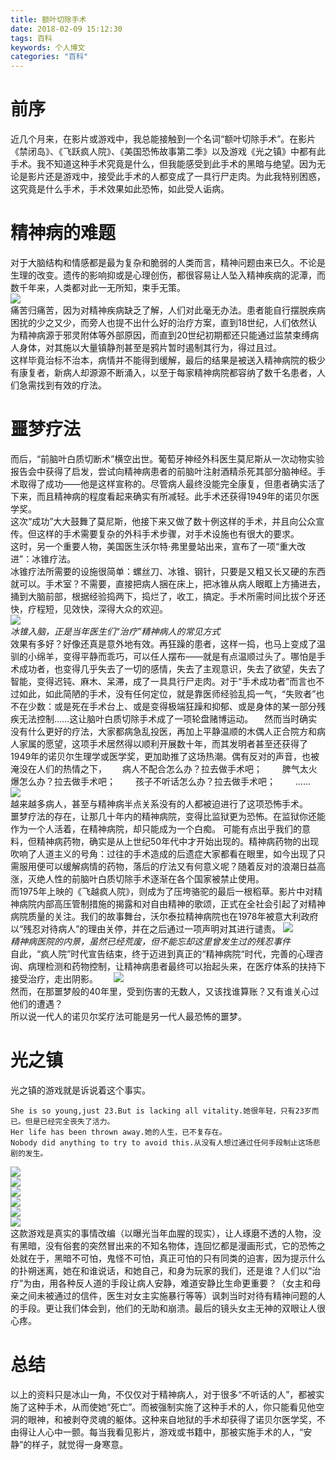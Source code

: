 ```yaml
---
title: 额叶切除手术
date: 2018-02-09 15:12:30
tags: 百科
keywords: 个人博文
categories: "百科"
---
```

# 前序
近几个月来，在影片或游戏中，我总能接触到一个名词“额叶切除手术”。在影片《禁闭岛》、《飞跃疯人院》、《美国恐怖故事第二季》以及游戏《光之镇》中都有此手术。我不知道这种手术究竟是什么，但我能感受到此手术的黑暗与绝望。因为无论是影片还是游戏中，接受此手术的人都变成了一具行尸走肉。为此我特别困惑，这究竟是什么手术，手术效果如此恐怖，如此受人诟病。
<!--more-->
# 精神病的难题
对于大脑结构和情感都是最为复杂和脆弱的人类而言，精神问题由来已久。不论是生理的改变。遗传的影响抑或是心理创伤，都很容易让人坠入精神疾病的泥潭，而数千年来，人类都对此一无所知，束手无策。  
![](https://github.com/yuhongjing/img-folder/raw/master/img/yy4.jpg)  
痛苦归痛苦，因为对精神疾病缺乏了解，人们对此毫无办法。患者能自行摆脱疾病困扰的少之又少，而旁人也提不出什么好的治疗方案，直到18世纪，人们依然认为精神病源于邪灵附体等外部原因，而直到20世纪初期都还只能通过监禁束缚病人身体，对其施以大量镇静剂甚至是鸦片暂时遏制其行为，得过且过。  
这样毕竟治标不治本，病情并不能得到缓解，最后的结果是被送入精神病院的极少有康复者，新病人却源源不断涌入，以至于每家精神病院都容纳了数千名患者，人们急需找到有效的疗法。
# 噩梦疗法
而后，“前脑叶白质切断术”横空出世。葡萄牙神经外科医生莫尼斯从一次动物实验报告会中获得了启发，尝试向精神病患者的前脑叶注射酒精杀死其部分脑神经。手术取得了成功——他是这样宣称的。尽管病人最终没能完全康复，但患者确实活了下来，而且精神病的程度看起来确实有所减轻。此手术还获得1949年的诺贝尔医学奖。  
这次“成功”大大鼓舞了莫尼斯，他接下来又做了数十例这样的手术，并且向公众宣传。但这样的手术需要复杂的外科手术步骤，对手术设施也有很大的要求。  
这时，另一个重要人物，美国医生沃尔特·弗里曼站出来，宣布了一项“重大改进”：冰锥疗法。  
冰锥疗法所需要的设施很简单：螺丝刀、冰锥、钢针，只要是又粗又长又硬的东西就可以。手术室？不需要，直接把病人捆在床上，把冰锥从病人眼眶上方捅进去，捅到大脑前部，根据经验捣两下，捣烂了，收工，搞定。手术所需时间比拔个牙还快，疗程短，见效快，深得大众的欢迎。  
![](https://github.com/yuhongjing/img-folder/raw/master/img/bz1.jpg)  
*冰锥入脑，正是当年医生们“治疗”精神病人的常见方式*   
效果有多好？好像还真是意外地有效。再狂躁的患者，这样一捣，也马上变成了温驯的小绵羊，变得平静而乖巧，可以任人摆布——就是有点温顺过头了。哪怕是手术成功者，也变得几乎失去了一切的感情，失去了主观意识，失去了欲望，失去了智能，变得迟钝、麻木、呆滞，成了一具具行尸走肉。对于“手术成功者”而言也不过如此，如此简陋的手术，没有任何定位，就是靠医师经验乱捣一气，“失败者”也不在少数：或是死在手术台上、或是变得极端狂躁和抑郁、或是身体的某一部分残疾无法控制……这让脑叶白质切除手术成了一项轮盘赌博运动。  　然而当时确实没有什么更好的疗法，大家都病急乱投医，再加上平静温顺的木偶人正合院方和病人家属的愿望，这项手术居然得以顺利开展数十年，而其发明者甚至还获得了1949年的诺贝尔生理学或医学奖，更加助推了这场热潮。偶有反对的声音，也被淹没在人们的热情之下，　　
病人不配合怎么办？拉去做手术吧；　　
脾气太火爆怎么办？拉去做手术吧；　　
孩子不听话怎么办？拉去做手术吧；　　
……   
![](https://github.com/yuhongjing/img-folder/raw/master/img/bz2.jpg)  
越来越多病人，甚至与精神病半点关系没有的人都被迫进行了这项恐怖手术。　　
噩梦疗法的存在，让那几十年内的精神病院，变得比监狱更为恐怖。在监狱你还能作为一个人活着，在精神病院，却只能成为一个白痴。
可能有点出乎我们的意料，但精神病药物，确实是从上世纪50年代中才开始出现的。精神病药物的出现吹响了人道主义的号角：过往的手术造成的后遗症大家都看在眼里，如今出现了只需服用便可以缓解病情的药物，落后的疗法又有何意义呢？随着反对的浪潮日益高涨，灭绝人性的前脑叶白质切除手术逐渐在各个国家被禁止使用。  
而1975年上映的《飞越疯人院》，则成为了压垮骆驼的最后一根稻草。影片中对精神病院内部高压管制措施的揭露和对自由精神的歌颂，正式在全社会引起了对精神病院质量的关注。我们的故事舞台，沃尔泰拉精神病院也在1978年被意大利政府以“残忍对待病人”的理由关停，并在之后通过一项声明对其进行谴责。
![](https://github.com/yuhongjing/img-folder/raw/master/img/yy1.jpg)  
*精神病医院的内景，虽然已经荒废，但不能忘却这里曾发生过的残忍事件*  
自此，“疯人院”时代宣告结束，终于迈进到真正的“精神病院“时代，完善的心理咨询、病理检测和药物控制，让精神病患者最终可以抬起头来，在医疗体系的扶持下接受治疗，走出阴影。　　
![](https://github.com/yuhongjing/img-folder/raw/master/img/yy3.jpg)  
然而，在那噩梦般的40年里，受到伤害的无数人，又该找谁算账？又有谁关心过他们的遭遇？  
所以说一代人的诺贝尔奖疗法可能是另一代人最恐怖的噩梦。
# 光之镇
光之镇的游戏就是诉说着这个事实。  
```
She is so young,just 23.But is lacking all vitality.她很年轻，只有23岁而已。但是已经完全丧失了活力。  
Her life has been thrown away.她的人生，已不复存在。  
Nobody did anything to try to avoid this.从没有人想过通过任何手段制止这场悲剧的发生。  
```
![](https://github.com/yuhongjing/img-folder/raw/master/img/girl1.jpg)  
![](https://github.com/yuhongjing/img-folder/raw/master/img/girl2.jpg)  
![](https://github.com/yuhongjing/img-folder/raw/master/img/girl3.jpg)  
![](https://github.com/yuhongjing/img-folder/raw/master/img/girl4.jpg)  
![](https://github.com/yuhongjing/img-folder/raw/master/img/girl5.jpg)  
![](https://github.com/yuhongjing/img-folder/raw/master/img/girl6.jpg)  
这款游戏是真实的事情改编（以曝光当年血腥的现实），让人琢磨不透的人物，没有黑暗，没有俗套的突然冒出来的不知名物体，连回忆都是漫画形式，它的恐怖之处就在于，黑暗不可怕，鬼怪不可怕，真正可怕的只有同类的迫害，因为提示什么的扑朔迷离，她在和谁说话，和她自己，和身为玩家的我们，还是谁？人们以“治疗”为由，用各种反人道的手段让病人安静，难道安静比生命更重要？（女主和母亲之间未被通过的信件，医生对女主实施暴行等等）讽刺当时对待有精神问题的人的手段。更让我们体会到，他们的无助和崩溃。最后的镜头女主无神的双眼让人很心疼。
# 总结
以上的资料只是冰山一角，不仅仅对于精神病人，对于很多“不听话的人”，都被实施了这种手术，从而使她“死亡”。而被强制实施了这种手术的人，你只能看见他空洞的眼神，和被剥夺灵魂的躯体。这种来自地狱的手术却获得了诺贝尔医学奖，不由得让人心中一颤。每当我看见影片，游戏或书籍中，那被实施手术的人，“安静”的样子，就觉得一身寒意。

